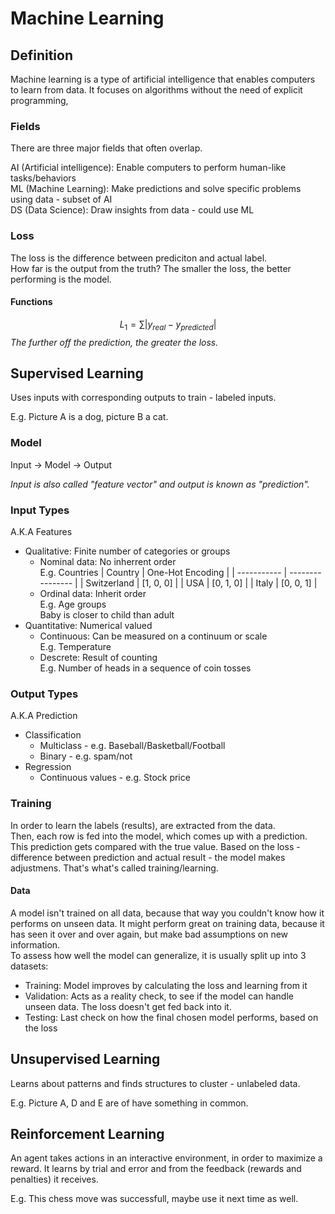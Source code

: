 # Machine Learning

## Definition

Machine learning is a type of artificial intelligence that enables computers to learn from data.
It focuses on algorithms without the need of explicit programming,

### Fields

There are three major fields that often overlap.

AI (Artificial intelligence): Enable computers to perform human-like tasks/behaviors  
ML (Machine Learning): Make predictions and solve specific problems using data - subset of AI  
DS (Data Science): Draw insights from data - could use ML

### Loss

The loss is the difference between prediciton and actual label.  
How far is the output from the truth? The smaller the loss, the better performing is the model.

#### Functions

$$L_1 = \sum|y_{real} - y_{predicted}|$$
_The further off the prediction, the greater the loss._

## Supervised Learning

Uses inputs with corresponding outputs to train - labeled inputs.

E.g. Picture A is a dog, picture B a cat.

### Model

Input -> Model -> Output

_Input is also called "feature vector" and output is known as "prediction"._

### Input Types

A.K.A Features

- Qualitative: Finite number of categories or groups
  - Nominal data: No inherrent order  
    E.g. Countries
    | Country | One-Hot Encoding |
    | ----------- | ---------------- |
    | Switzerland | [1, 0, 0] |
    | USA | [0, 1, 0] |
    | Italy | [0, 0, 1] |
  - Ordinal data: Inherit order  
    E.g. Age groups  
    Baby is closer to child than adult
- Quantitative: Numerical valued
  - Continuous: Can be measured on a continuum or scale  
    E.g. Temperature
  - Descrete: Result of counting  
    E.g. Number of heads in a sequence of coin tosses

### Output Types

A.K.A Prediction

- Classification
  - Multiclass - e.g. Baseball/Basketball/Football
  - Binary - e.g. spam/not
- Regression
  - Continuous values - e.g. Stock price

### Training

In order to learn the labels (results), are extracted from the data.  
Then, each row is fed into the model, which comes up with a prediction.  
This prediction gets compared with the true value. Based on the loss - difference between prediction and actual result - the model makes adjustmens. That's what's called training/learning.

#### Data

A model isn't trained on all data, because that way you couldn't know how it performs on unseen data. It might perform great on training data, because it has seen it over and over again, but make bad assumptions on new information.  
To assess how well the model can generalize, it is usually split up into 3 datasets:

- Training: Model improves by calculating the loss and learning from it
- Validation: Acts as a reality check, to see if the model can handle unseen data. The loss doesn't get fed back into it.
- Testing: Last check on how the final chosen model performs, based on the loss

## Unsupervised Learning

Learns about patterns and finds structures to cluster - unlabeled data.

E.g. Picture A, D and E are of have something in common.

## Reinforcement Learning

An agent takes actions in an interactive environment, in order to maximize a reward.
It learns by trial and error and from the feedback (rewards and penalties) it receives.

E.g. This chess move was successfull, maybe use it next time as well.
